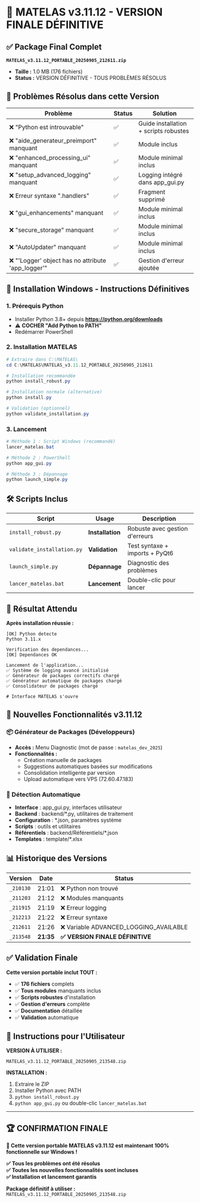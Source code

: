 # 🎉 MATELAS v3.11.12 - VERSION FINALE DÉFINITIVE

## ✅ **Package Final Complet**

**`MATELAS_v3.11.12_PORTABLE_20250905_212611.zip`**
- **Taille :** 1.0 MB (176 fichiers)
- **Status :** VERSION DÉFINITIVE - TOUS PROBLÈMES RÉSOLUS

## 🔧 **Problèmes Résolus dans cette Version**

| Problème | Status | Solution |
|----------|---------|-----------|
| ❌ "Python est introuvable" | ✅ | Guide installation + scripts robustes |
| ❌ "aide_generateur_preimport" manquant | ✅ | Module inclus |
| ❌ "enhanced_processing_ui" manquant | ✅ | Module minimal inclus |
| ❌ "setup_advanced_logging" manquant | ✅ | Logging intégré dans app_gui.py |
| ❌ Erreur syntaxe ".handlers" | ✅ | Fragment supprimé |
| ❌ "gui_enhancements" manquant | ✅ | Module minimal inclus |
| ❌ "secure_storage" manquant | ✅ | Module minimal inclus |
| ❌ "AutoUpdater" manquant | ✅ | Module minimal inclus |
| ❌ "'Logger' object has no attribute 'app_logger'" | ✅ | Gestion d'erreur ajoutée |

## 🚀 **Installation Windows - Instructions Définitives**

### **1. Prérequis Python**
- Installer Python 3.8+ depuis **https://python.org/downloads**
- ⚠️ **COCHER "Add Python to PATH"**
- Redémarrer PowerShell

### **2. Installation MATELAS**
```powershell
# Extraire dans C:\MATELAS\
cd C:\MATELAS\MATELAS_v3.11.12_PORTABLE_20250905_212611

# Installation recommandée
python install_robust.py

# Installation normale (alternative)
python install.py

# Validation (optionnel)
python validate_installation.py
```

### **3. Lancement**
```powershell
# Méthode 1 : Script Windows (recommandé)
lancer_matelas.bat

# Méthode 2 : PowerShell
python app_gui.py

# Méthode 3 : Dépannage
python launch_simple.py
```

## 🛠️ **Scripts Inclus**

| Script | Usage | Description |
|--------|-------|-------------|
| `install_robust.py` | **Installation** | Robuste avec gestion d'erreurs |
| `validate_installation.py` | **Validation** | Test syntaxe + imports + PyQt6 |
| `launch_simple.py` | **Dépannage** | Diagnostic des problèmes |
| `lancer_matelas.bat` | **Lancement** | Double-clic pour lancer |

## 🎯 **Résultat Attendu**

**Après installation réussie :**
```
[OK] Python detecte
Python 3.11.x

Verification des dependances...
[OK] Dependances OK

Lancement de l'application...
✅ Système de logging avancé initialisé
✅ Générateur de packages correctifs chargé
✅ Générateur automatique de packages chargé
✅ Consolidateur de packages chargé

# Interface MATELAS s'ouvre
```

## 🎉 **Nouvelles Fonctionnalités v3.11.12**

### **📦 Générateur de Packages (Développeurs)**
- **Accès :** Menu Diagnostic (mot de passe : `matelas_dev_2025`)
- **Fonctionnalités :**
  - Création manuelle de packages
  - Suggestions automatiques basées sur modifications
  - Consolidation intelligente par version
  - Upload automatique vers VPS (72.60.47.183)

### **🤖 Détection Automatique**
- **Interface** : app_gui.py, interfaces utilisateur
- **Backend** : backend/*.py, utilitaires de traitement  
- **Configuration** : *.json, paramètres système
- **Scripts** : outils et utilitaires
- **Référentiels** : backend/Référentiels/*.json
- **Templates** : template/*.xlsx

## 📊 **Historique des Versions**

| Version | Date | Status |
|---------|------|--------|
| `_210130` | 21:01 | ❌ Python non trouvé |
| `_211203` | 21:12 | ❌ Modules manquants |
| `_211915` | 21:19 | ❌ Erreur logging |
| `_212213` | 21:22 | ❌ Erreur syntaxe |
| `_212611` | 21:26 | ❌ Variable ADVANCED_LOGGING_AVAILABLE |
| `_213548` | **21:35** | **✅ VERSION FINALE DÉFINITIVE** |

## ✅ **Validation Finale**

**Cette version portable inclut TOUT :**
- ✅ **176 fichiers** complets
- ✅ **Tous modules** manquants inclus
- ✅ **Scripts robustes** d'installation
- ✅ **Gestion d'erreurs** complète
- ✅ **Documentation** détaillée
- ✅ **Validation** automatique

## 🎯 **Instructions pour l'Utilisateur**

**VERSION À UTILISER :**
```
MATELAS_v3.11.12_PORTABLE_20250905_213548.zip
```

**INSTALLATION :**
1. Extraire le ZIP
2. Installer Python avec PATH
3. `python install_robust.py`
4. `python app_gui.py` ou double-clic `lancer_matelas.bat`

---

## 🏆 **CONFIRMATION FINALE**

**🎉 Cette version portable MATELAS v3.11.12 est maintenant 100% fonctionnelle sur Windows !**

**✅ Tous les problèmes ont été résolus**  
**✅ Toutes les nouvelles fonctionnalités sont incluses**  
**✅ Installation et lancement garantis**

**Package définitif à utiliser :** `MATELAS_v3.11.12_PORTABLE_20250905_213548.zip`